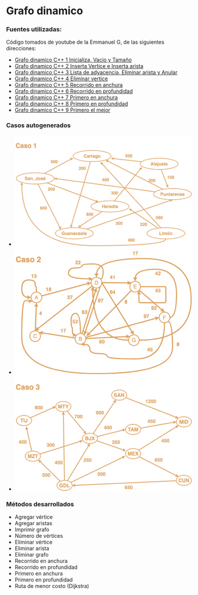 # Grafo dinamico

### Fuentes utilizadas:

Código tomados de youtube de la Emmanuel G, de las siguientes direcciones:

* [Grafo dinamico C++ 1 Inicializa, Vacio y Tamaño](https://www.youtube.com/watch?v=fVQejmEx744)
* [Grafo dinamico C++ 2 Inserta Vertice e Inserta arista](https://www.youtube.com/watch?v=1afOoqT3WUI)
* [Grafo dinamico C++ 3 Lista de adyacencia, Eliminar arista y Anular](https://www.youtube.com/watch?v=v9Hvx6fvfGo)
* [Grafo dinamico C++ 4 Eliminar vertice](https://www.youtube.com/watch?v=QRRaRNaVVqA)
* [Grafo dinamico C++ 5 Recorrido en anchura](https://www.youtube.com/watch?v=lbz9gAmzovk)
* [Grafo dinamico C++ 6 Recorrido en profundidad](https://www.youtube.com/watch?v=sKU5eLhBGrI)
* [Grafo dinamico C++ 7 Primero en anchura](https://www.youtube.com/watch?v=Hi9JXydttU4)
* [Grafo dinamico C++ 8 Primero en profundidad](https://www.youtube.com/watch?v=G5XjgCm0EYw)
* [Grafo dinamico C++ 9 Primero el mejor](https://www.youtube.com/watch?v=lqCxp7J5Pgk)

### Casos autogenerados

* ![caso uno](/src/img/caso1.png)
* ![caso dos](/src/img/caso2.png)
* ![caso tres](/src/img/caso3.png)

### Métodos desarrollados

* Agregar vértice
* Agregar aristas
* Imprimir grafo
* Número de vértices
* Eliminar vértice
* Eliminar arista
* Eliminar grafo
* Recorrido en anchura
* Recorrido en profundidad
* Primero en anchura
* Primero en profundidad
* Ruta de menor costo (Dijkstra)